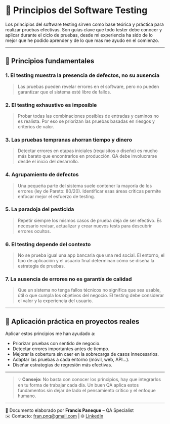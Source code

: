 # 📐 Principios del Software Testing

Los principios del software testing sirven como base teórica y práctica para realizar pruebas efectivas. Son guías clave que todo tester debe conocer y aplicar durante el ciclo de pruebas, desde mi experiencia ha sido de lo mejor que he podido aprender y de lo que mas me ayudo en el comienzo.

---

## 🔑 Principios fundamentales

### 1. El testing muestra la presencia de defectos, no su ausencia

> Las pruebas pueden revelar errores en el software, pero no pueden garantizar que el sistema esté libre de fallos.

### 2. El testing exhaustivo es imposible

> Probar todas las combinaciones posibles de entradas y caminos no es realista. Por eso se priorizan las pruebas basadas en riesgos y criterios de valor.

### 3. Las pruebas tempranas ahorran tiempo y dinero

> Detectar errores en etapas iniciales (requisitos o diseño) es mucho más barato que encontrarlos en producción. QA debe involucrarse desde el inicio del desarrollo.

### 4. Agrupamiento de defectos

> Una pequeña parte del sistema suele contener la mayoría de los errores (ley de Pareto: 80/20). Identificar esas áreas críticas permite enfocar mejor el esfuerzo de testing.

### 5. La paradoja del pesticida

> Repetir siempre los mismos casos de prueba deja de ser efectivo. Es necesario revisar, actualizar y crear nuevos tests para descubrir errores ocultos.

### 6. El testing depende del contexto

> No se prueba igual una app bancaria que una red social. El entorno, el tipo de aplicación y el usuario final determinan cómo se diseña la estrategia de pruebas.

### 7. La ausencia de errores no es garantía de calidad

> Que un sistema no tenga fallos técnicos no significa que sea usable, útil o que cumpla los objetivos del negocio. El testing debe considerar el valor y la experiencia del usuario.

---

## 🧠 Aplicación práctica en proyectos reales

Aplicar estos principios me han ayudado a:

- Priorizar pruebas con sentido de negocio.
- Detectar errores importantes antes de tiempo.
- Mejorar la cobertura sin caer en la sobrecarga de casos innecesarios.
- Adaptar las pruebas a cada entorno (móvil, web, API...).
- Diseñar estrategias de regresión más efectivas.

---

> 💡 **Consejo:** No basta con conocer los principios, hay que integrarlos en tu forma de trabajar cada día. Un buen QA aplica estos fundamentos sin dejar de lado el pensamiento crítico y el enfoque humano.

---

📌 Documento elaborado por **Francis Paneque** – QA Specialist  
✉️ Contacto: fran.pnq@gmail.com | 🌐 [LinkedIn](https://www.linkedin.com/in/tu-usuario)
